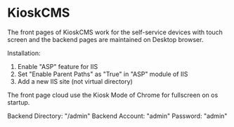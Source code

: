 # KioskCMS
The front pages of KioskCMS work for the self-service devices with touch screen
and the backend pages are maintained on Desktop browser.

Installation:
1. Enable "ASP" feature for IIS
2. Set "Enable Parent Paths" as "True" in "ASP" module of IIS
3. Add a new IIS site (not virtual directory)

The front page cloud use the Kiosk Mode of Chrome for fullscreen on os startup.

Backend Directory: "/admin"
Backend Account: "admin"
Password: "admin"
